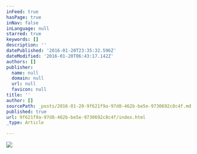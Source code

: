 ```yaml
---
inFeed: true
hasPage: true
inNav: false
inLanguage: null
starred: true
keywords: []
description: ''
datePublished: '2016-01-20T23:35:32.596Z'
dateModified: '2016-01-20T06:43:17.142Z'
authors: []
publisher:
  name: null
  domain: null
  url: null
  favicon: null
title: ''
author: []
sourcePath: _posts/2016-01-20-9f621f9a-97d8-462b-be5e-9730692c8c4f.md
published: true
url: 9f621f9a-97d8-462b-be5e-9730692c8c4f/index.html
_type: Article

---
```

![](https://the-grid-user-content.s3-us-west-2.amazonaws.com/53b32d46-c3fd-43b8-8660-439571ad4dad.jpg)